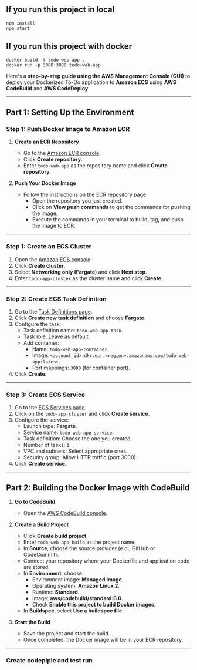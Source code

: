 ## If you run this project in local

```
npm install
npm start
```

## If you run this project with docker
```
docker build -t todo-web-app .
docker run -p 3000:3000 todo-web-app
```

Here's a **step-by-step guide using the AWS Management Console (GUI)** to deploy your Dockerized To-Do application to **Amazon ECS** using **AWS CodeBuild** and **AWS CodeDeploy**.

---

## **Part 1: Setting Up the Environment**

### Step 1: **Push Docker Image to Amazon ECR**

1. **Create an ECR Repository**
   - Go to the [Amazon ECR console](https://console.aws.amazon.com/ecr/home).
   - Click **Create repository**.
   - Enter `todo-web-app` as the repository name and click **Create repository**.

2. **Push Your Docker Image**
   - Follow the instructions on the ECR repository page:
     - Open the repository you just created.
     - Click on **View push commands** to get the commands for pushing the image.
     - Execute the commands in your terminal to build, tag, and push the image to ECR.

---

### Step 1: **Create an ECS Cluster**

1. Open the [Amazon ECS console](https://console.aws.amazon.com/ecs/home).
2. Click **Create cluster**.
3. Select **Networking only (Fargate)** and click **Next step**.
4. Enter `todo-app-cluster` as the cluster name and click **Create**.

---
### Step 2: **Create ECS Task Definition**

1. Go to the [Task Definitions page](https://console.aws.amazon.com/ecs/home#/taskDefinitions).
2. Click **Create new task definition** and choose **Fargate**.
3. Configure the task:
   - Task definition name: `todo-web-app-task`.
   - Task role: Leave as default.
   - Add container:
     - Name: `todo-web-app-container`.
     - Image: `<account_id>.dkr.ecr.<region>.amazonaws.com/todo-web-app:latest`.
     - Port mappings: `3000` (for container port).
4. Click **Create**.

---
### Step 3: **Create ECS Service**

1. Go to the [ECS Services page](https://console.aws.amazon.com/ecs/home#/clusters).
2. Click on the `todo-app-cluster` and click **Create service**.
3. Configure the service:
   - Launch type: **Fargate**.
   - Service name: `todo-web-app-service`.
   - Task definition: Choose the one you created.
   - Number of tasks: `1`.
   - VPC and subnets: Select appropriate ones.
   - Security group: Allow HTTP traffic (port 3000).
4. Click **Create service**.

---

## **Part 2: Building the Docker Image with CodeBuild**

1. **Go to CodeBuild**
   - Open the [AWS CodeBuild console](https://console.aws.amazon.com/codebuild/home).

2. **Create a Build Project**
   - Click **Create build project**.
   - Enter `todo-web-app-build` as the project name.
   - In **Source**, choose the source provider (e.g., GitHub or CodeCommit).
   - Connect your repository where your Dockerfile and application code are stored.
   - In **Environment**, choose:
     - Environment image: **Managed image**.
     - Operating system: **Amazon Linux 2**.
     - Runtime: **Standard**.
     - Image: **aws/codebuild/standard:6.0**.
     - Check **Enable this project to build Docker images**.
   - In **Buildspec**, select **Use a buildspec file** 

3. **Start the Build**
   - Save the project and start the build.
   - Once completed, the Docker image will be in your ECR repository.

---

### Create codepiple and test run

